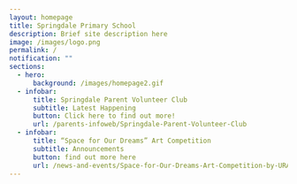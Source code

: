```yaml
---
layout: homepage
title: Springdale Primary School
description: Brief site description here
image: /images/logo.png
permalink: /
notification: ""
sections:
  - hero:
      background: /images/homepage2.gif
  - infobar:
      title: Springdale Parent Volunteer Club
      subtitle: Latest Happening
      button: Click here to find out more!
      url: /parents-infoweb/Springdale-Parent-Volunteer-Club
  - infobar:
      title: “Space for Our Dreams” Art Competition
      subtitle: Announcements
      button: find out more here
      url: /news-and-events/Space-for-Our-Dreams-Art-Competition-by-URA
---
```

